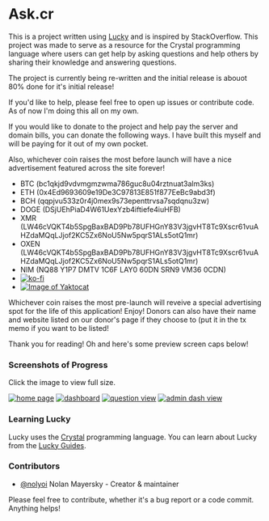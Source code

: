 # Ask.cr

This is a project written using [Lucky](https://luckyframework.org) and is inspired by StackOverflow. This project was made to serve as a resource for the Crystal programming language where users can get help by asking questions and help others by sharing their knowledge and answering questions.

The project is currently being re-written and the initial release is abouot 80% done for it's initial release!

If you'd like to help, please feel free to open up issues or contribute code. As of now I'm doing this all on my own. 

If you would like to donate to the project and help pay the server and domain bills, you can donate the following ways. I have built this myself and will be paying for it out of my own pocket.

Also, whichever coin raises the most before launch will have a nice advertisement featured across the site forever!
- BTC (bc1qkjd9vdvmgmzwma786guc8u04rztnuat3alm3ks)
- ETH (0x4Ed9693609e19De3C97813E851f877EeBc9abd3f)
- BCH (qqpjvu533z0r4j0mex9s73epenttrvsa7sqdqnu3zw)
- DOGE (DSjUEhPiaD4W61UexYzb4iftiefe4iuHFB)
- XMR (LW46cVQKT4b5SpgBaxBAD9Pb78UFHGnY83V3jgvHT8Tc9Xscr61vuAHZdaMQqLJjof2KC5Zx6NoU5Nw5pqrS1ALs5otQ1mr)
- OXEN (LW46cVQKT4b5SpgBaxBAD9Pb78UFHGnY83V3jgvHT8Tc9Xscr61vuAHZdaMQqLJjof2KC5Zx6NoU5Nw5pqrS1ALs5otQ1mr)
- NIM (NQ88 Y1P7 DMTV 1C6F LAY0 60DN SRN9 VM36 0CDN)
- [![ko-fi](https://ko-fi.com/img/githubbutton_sm.svg)](https://ko-fi.com/G2G83QD5W)
- [![Image of Yaktocat](https://img.shields.io/liberapay/goal/nolyoi.svg?logo=liberapay)](https://liberapay.com/nolyoi/)

Whichever coin raises the most pre-launch will reveive a special advertising spot for the life of this application! Enjoy! Donors can also have their name and website listed on our donor's page if they choose to (put it in the tx memo if you want to be listed!

Thank you for reading! Oh and here's some preview screen caps below!

### Screenshots of Progress
Click the image to view full size.

[![home page](https://i.ibb.co/7b1XSqb/Fire-Shot-Capture-058-Ask-cr-Welcome-to-Ask-cr-localhost.png)](https://ibb.co/7b1XSqb) 
[![dashboard](https://i.ibb.co/wCmHSys/Fire-Shot-Capture-061-Ask-cr-Welcome-localhost.png)](https://ibb.co/wCmHSys) 
[![question view](https://i.ibb.co/D8C51Yh/Fire-Shot-Capture-064-Ask-cr-Test-Question-6-localhost.png)](https://ibb.co/D8C51Yh)
[![admin dash view](https://i.ibb.co/dWBJSvj/Screen-Shot-2021-02-27-at-20-04-32.png)](https://ibb.co/dWBJSvj)

### Learning Lucky

Lucky uses the [Crystal](https://crystal-lang.org) programming language. You can learn about Lucky from the [Lucky Guides](https://luckyframework.org/guides/getting-started/why-lucky).

### Contributors
- [@nolyoi](https://github.com/nolyoi) Nolan Mayersky - Creator & maintainer

Please feel free to contribute, whether it's a bug report or a code commit. Anything helps!
